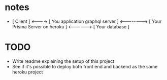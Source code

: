 # notes
- [ Client ] <----> [ You application graphql server ] <--------> [ Your Prisma Server on heroku ] <------> [ Your database ]

# TODO
- Write readme explaining the setup of this project
- See if it's possible to deploy both front end and backend as the same heroku project